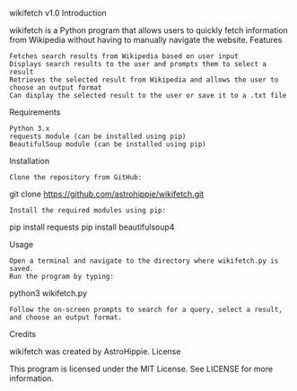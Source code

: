 wikifetch v1.0
Introduction

wikifetch is a Python program that allows users to quickly fetch information from Wikipedia without having to manually navigate the website.
Features

    Fetches search results from Wikipedia based on user input
    Displays search results to the user and prompts them to select a result
    Retrieves the selected result from Wikipedia and allows the user to choose an output format
    Can display the selected result to the user or save it to a .txt file

Requirements

    Python 3.x
    requests module (can be installed using pip)
    BeautifulSoup module (can be installed using pip)

Installation

    Clone the repository from GitHub:

git clone https://github.com/astrohippie/wikifetch.git

    Install the required modules using pip:

pip install requests
pip install beautifulsoup4

Usage

    Open a terminal and navigate to the directory where wikifetch.py is saved.
    Run the program by typing:

python3 wikifetch.py

    Follow the on-screen prompts to search for a query, select a result, and choose an output format.

Credits

wikifetch was created by AstroHippie.
License

This program is licensed under the MIT License. See LICENSE for more information.
